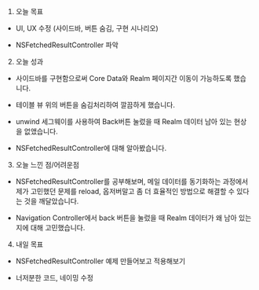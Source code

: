 1. 오늘 목표

- UI, UX 수정 (사이드바, 버튼 숨김, 구현 시나리오)

- NSFetchedResultController 파악



2. 오늘 성과

- 사이드바를 구현함으로써 Core Data와 Realm 페이지간 이동이 가능하도록 했습니다.

- 테이블 뷰 위의 버튼을 숨김처리하여 깔끔하게 했습니다.

- unwind 세그웨이를 사용하여 Back버튼 눌렀을 때 Realm 데이터 남아 있는 현상을 없앴습니다.

- NSFetchedResultController에 대해 알아봤습니다.



3. 오늘 느낀 점/어려운점

- NSFetchedResultController를 공부해보며, 메일 데이터를 동기화하는 과정에서 제가 고민했던 문제를 reload, 옵저버말고 좀 더 효율적인 방법으로 해결할 수 있다는 것을 깨달았습니다.

- Navigation Controller에서 back 버튼을 눌렀을 때 Realm 데이터가 왜 남아 있는지에 대해 고민했습니다.



4. 내일 목표

- NSFetchedResultController 예제 만들어보고 적용해보기

- 너저분한 코드, 네이밍 수정 